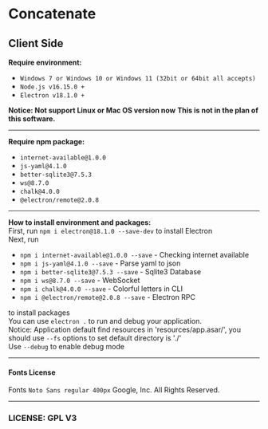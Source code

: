 
# Concatenate    
## Client Side  

**Require environment:**  
- `Windows 7 or Windows 10 or Windows 11 (32bit or 64bit all accepts)`   
- `Node.js v16.15.0 +`  
- `Electron v18.1.0 +`  

**Notice: Not support Linux or Mac OS version now**
**This is not in the plan of this software.**  
- - -   
**Require npm package:**  
- `internet-available@1.0.0`   
- `js-yaml@4.1.0`  
- `better-sqlite3@7.5.3`  
- `ws@8.7.0`  
- `chalk@4.0.0`
- `@electron/remote@2.0.8`

- - -
**How to install environment and packages:**  
First, run `npm i electron@18.1.0 --save-dev` to install Electron  
Next, run  
- `npm i internet-available@1.0.0 --save` - Checking internet available  
- `npm i js-yaml@4.1.0 --save` - Parse yaml to json
- `npm i better-sqlite3@7.5.3 --save` - Sqlite3 Database 
- `npm i ws@8.7.0 --save` - WebSocket
- `npm i chalk@4.0.0 --save` - Colorful letters in CLI  
- `npm i @electron/remote@2.0.8 --save` - Electron RPC

to install packages  
You can use `electron .` to run and debug your application.    
Notice: Application default find resources in 'resources/app.asar/', you should use `--fs` options to set default directory is './'    
Use `--debug` to enable debug mode  
- - -
#### Fonts License
Fonts `Noto Sans regular 400px` Google, Inc. All Rights Reserved.
- - -
### LICENSE: GPL V3